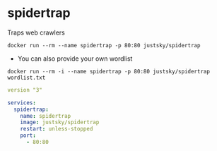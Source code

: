 # spidertrap
Traps web crawlers

`docker run --rm --name spidertrap -p 80:80 justsky/spidertrap`

- You can also provide your own wordlist

`docker run --rm -i --name spidertrap -p 80:80 justsky/spidertrap wordlist.txt`

```yml
version "3"

services:
  spidertrap:
    name: spidertrap
    image: justsky/spidertrap
    restart: unless-stopped
    port:
      - 80:80
```
